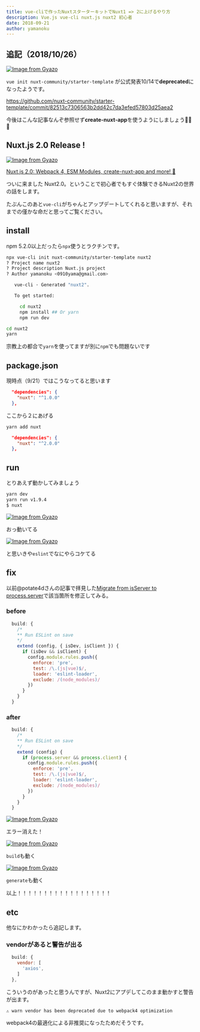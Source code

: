 ```yaml
---
title: vue-cliで作ったNuxtスターターキットでNuxt1 => 2に上げるやり方
description: Vue.js vue-cli nuxt.js nuxt2 初心者
date: 2018-09-21
author: yamanoku
---
```


## 追記（2018/10/26）

[![Image from Gyazo](https://i.gyazo.com/e91df68c9bb73a2637ad2fb09da78d64.png)](https://gyazo.com/e91df68c9bb73a2637ad2fb09da78d64)

`vue init nuxt-community/starter-template` が公式発表10/14で**deprecated**になったようです。

https://github.com/nuxt-community/starter-template/commit/82513c7306563b2dd42c7da3efed57803d25aea2

今後はこんな記事なんぞ参照せず**create-nuxt-app**を使うようにしましょう👋👋👋

## Nuxt.js 2.0 Release !

[![Image from Gyazo](https://i.gyazo.com/f8a82a7c384f33360aed3884a2fbdba8.png)](https://gyazo.com/f8a82a7c384f33360aed3884a2fbdba8)

[Nuxt.js 2.0: Webpack 4, ESM Modules, create-nuxt-app and more! 💫
](https://medium.com/@nuxt_js/nuxt-js-2-0-webpack-4-esm-modules-create-nuxt-app-and-more-6936ce80d94c)

ついに来ました Nuxt2.0。ということで初心者でもすぐ体験できるNuxt2の世界の話をします。

たぶんこのあと`vue-cli`がちゃんとアップデートしてくれると思いますが、それまでの僅かな命だと思ってご覧ください。

## install
npm 5.2.0以上だったら`npx`使うとラクチンです。

```bash
npx vue-cli init nuxt-community/starter-template nuxt2
? Project name nuxt2
? Project description Nuxt.js project
? Author yamanoku <0910yama@gmail.com>

   vue-cli · Generated "nuxt2".

   To get started:

     cd nuxt2
     npm install ## Or yarn
     npm run dev
```

```bash
cd nuxt2
yarn
```

宗教上の都合で`yarn`を使ってますが別に`npm`でも問題ないです

## package.json

現時点（9/21）ではこうなってると思います

```json
  "dependencies": {
    "nuxt": "^1.0.0"
  },
```

ここから２にあげる

```bash
yarn add nuxt
```

```json
  "dependencies": {
    "nuxt": "^2.0.0"
  },
```

## run
とりあえず動かしてみましょう

```bash
yarn dev
yarn run v1.9.4
$ nuxt
```

[![Image from Gyazo](https://i.gyazo.com/d790ef2cbcef0071a90531d7cbe157e2.png)](https://gyazo.com/d790ef2cbcef0071a90531d7cbe157e2)

おっ動いてる

[![Image from Gyazo](https://i.gyazo.com/22a2bd507b01a49725c8221be7b93a88.png)](https://gyazo.com/22a2bd507b01a49725c8221be7b93a88)

と思いきや`eslint`でなにやらコケてる

## fix

以前@potate4dさんの記事で拝見した[Migrate from isServer to process.server](https://qiita.com/potato4d/items/7b3119c88869d7622a7d#migrate-from-isserver-to-processserver)で該当箇所を修正してみる。


### before
```js
  build: {
    /*
    ** Run ESLint on save
    */
    extend (config, { isDev, isClient }) {
      if (isDev && isClient) {
        config.module.rules.push({
          enforce: 'pre',
          test: /\.(js|vue)$/,
          loader: 'eslint-loader',
          exclude: /(node_modules)/
        })
      }
    }
  }
```

### after
```js
  build: {
    /*
    ** Run ESLint on save
    */
    extend (config) {
      if (process.server && process.client) {
        config.module.rules.push({
          enforce: 'pre',
          test: /\.(js|vue)$/,
          loader: 'eslint-loader',
          exclude: /(node_modules)/
        })
      }
    }
  }
```

[![Image from Gyazo](https://i.gyazo.com/b0864a60c02e61e7e90d58f43887f7ac.png)](https://gyazo.com/b0864a60c02e61e7e90d58f43887f7ac)

エラー消えた！

[![Image from Gyazo](https://i.gyazo.com/c0cc3fead577df1aa4edcabc985866a7.gif)](https://gyazo.com/c0cc3fead577df1aa4edcabc985866a7)

`build`も動く

[![Image from Gyazo](https://i.gyazo.com/394756cc959d76f9ccfa09fd63bfd1ac.gif)](https://gyazo.com/394756cc959d76f9ccfa09fd63bfd1ac)

`generate`も動く

以上！！！！！！！！！！！！！！！！！！

## etc
他なにかわかったら追記します。

### vendorがあると警告が出る
```js
  build: {
    vendor: [
      'axios',
    ]
  },
```
こういうのがあったと思うんですが、Nuxt2にアプデしてこのまま動かすと警告が出ます。

```
⚠ warn vendor has been deprecated due to webpack4 optimization
```

webpack4の最適化による非推奨になったためだそうです。
